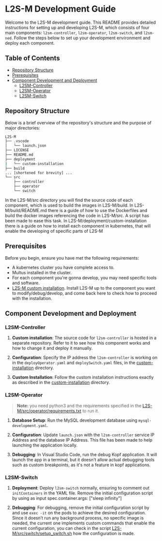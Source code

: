 <!---
 Copyright 2024  Universidad Carlos III de Madrid
 
 Licensed under the Apache License, Version 2.0 (the "License"); you may not
 use this file except in compliance with the License.  You may obtain a copy
 of the License at
 
   http://www.apache.org/licenses/LICENSE-2.0
 
 Unless required by applicable law or agreed to in writing, software
 distributed under the License is distributed on an "AS IS" BASIS, WITHOUT
 WARRANTIES OR CONDITIONS OF ANY KIND, either express or implied.  See the
 License for the specific language governing permissions and limitations under
 the License.
 
 SPDX-License-Identifier: Apache-2.0
-->

# L2S-M Development Guide

Welcome to the L2S-M development guide. This README provides detailed instructions for setting up and developing L2S-M, which consists of four main components: `l2sm-controller`, `l2sm-operator`, `l2sm-switch`, and `l2sm-ned`. Follow the steps below to set up your development environment and deploy each component.

## Table of Contents

- [Repository Structure](#repository-structure)
- [Prerequisites](#prerequisites)
- [Component Development and Deployment](#component-development-and-deployment)
  - [L2SM-Controller](#l2sm-controller)
  - [L2SM-Operator](#l2sm-operator)
  - [L2SM-Switch](#l2sm-switch)

## Repository Structure

Below is a brief overview of the repository's structure and the purpose of major directories:

```bash
L2S-M
├── .vscode
│   └── launch.json
├── LICENSE
├── README.md
├── deployment
|   └── custom-installation
├── build
... [shortened for brevity] ...
└── src
    ├── controller
    ├── operator
    └── switch
```
In the L2S-M/src directory you will find the source code of each component, which is used to build the images in L2S-M/build. 
In L2S-M/build/README.md there is a guide of how to use the Dockerfiles and build the docker images referencing the code in L2S-M/src. A script has been made to ease this task.
In L2S-M/deployment/custom-installation there is a guide on how to install each component in kubernetes, that will enable the developing of specific parts of L2S-M 

## Prerequisites

Before you begin, ensure you have met the following requirements:

- A kubernetes cluster you have complete access to.
- Multus installed in the cluster. 
- For each component you're gonna develop, you may need specific tools and software.
- [L2S-M custom installation](../deployments/custom-installation/). Install L2S-M up to the component you want to modify/debug/develop, and come back here to check how to proceed with the installation.

## Component Development and Deployment

### L2SM-Controller

1. **Custom installation**: The source code for `l2sm-controller` is hosted in a separate repository. Refer to it to see how this component works and how to change it and deploy it manually.

2. **Configuration**: Specify the IP address the `l2sm-controller` is working on in the `deployOperator.yaml` and `deploySwitch.yaml` files, in the [custom-installation](../deployments/custom-installation/) directory.

3. **Custom Installation**: Follow the custom installation instructions exactly as described in the [custom-installation](../deployments/custom-installation/) directory.

### L2SM-Operator

>**Note:** you need python3 and the requirements specified in the [L2S-M/src/operator/requirements.txt](../src/operator/requirements.txt) to run it.

1. **Database Setup**: Run the MySQL development database using `mysql-development.yaml`.

2. **Configuration**: Update `launch.json` with the `l2sm-controller` service IP Address and the database IP Address. This file has been made to help launching the application locally.

3. **Debugging**: In Visual Studio Code, run the debug Kopf application. It will launch the app in a terminal, but it doesn't allow actual debugging tools such as custom breakpoints, as it's not a feature in kopf applications.

### L2SM-Switch

1. **Deployment**: Deploy `l2sm-switch` normally, ensuring to comment out `initContainers` in the YAML file. Remove the initial configuration script by using as input spec.container.args: ["sleep infinity"]

2. **Debugging**: For debugging, remove the initial configuration script by and use `exec -it` on the pods to achieve the desired configuration. Since it doesn’t run any background process, no specific image is needed, the current one implements custom commands that enable the current configuration, you can check in the script [L2S-M/src/switch/setup_switch.sh](../src/switch/setup_switch.sh) how the configuration is made.

